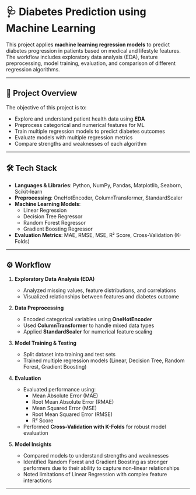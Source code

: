 # 🩺 Diabetes Prediction using Machine Learning

This project applies **machine learning regression models** to predict diabetes progression in patients based on medical and lifestyle features.  
The workflow includes exploratory data analysis (EDA), feature preprocessing, model training, evaluation, and comparison of different regression algorithms.  

---

## 📘 Project Overview
The objective of this project is to:
- Explore and understand patient health data using **EDA**  
- Preprocess categorical and numerical features for ML  
- Train multiple regression models to predict diabetes outcomes  
- Evaluate models with multiple regression metrics  
- Compare strengths and weaknesses of each algorithm  

---

## 🛠️ Tech Stack
- **Languages & Libraries**: Python, NumPy, Pandas, Matplotlib, Seaborn, Scikit-learn  
- **Preprocessing**: OneHotEncoder, ColumnTransformer, StandardScaler  
- **Machine Learning Models**:
  - Linear Regression  
  - Decision Tree Regressor  
  - Random Forest Regressor  
  - Gradient Boosting Regressor  
- **Evaluation Metrics**: MAE, RMSE, MSE, R² Score, Cross-Validation (K-Folds)  

---

## ⚙️ Workflow

1. **Exploratory Data Analysis (EDA)**  
   - Analyzed missing values, feature distributions, and correlations  
   - Visualized relationships between features and diabetes outcome  

2. **Data Preprocessing**  
   - Encoded categorical variables using **OneHotEncoder**  
   - Used **ColumnTransformer** to handle mixed data types  
   - Applied **StandardScaler** for numerical feature scaling  

3. **Model Training & Testing**  
   - Split dataset into training and test sets  
   - Trained multiple regression models (Linear, Decision Tree, Random Forest, Gradient Boosting)  

4. **Evaluation**  
   - Evaluated performance using:  
     - Mean Absolute Error (MAE)  
     - Root Mean Absolute Error (RMAE)  
     - Mean Squared Error (MSE)  
     - Root Mean Squared Error (RMSE)  
     - R² Score  
   - Performed **Cross-Validation with K-Folds** for robust model evaluation  

5. **Model Insights**  
   - Compared models to understand strengths and weaknesses  
   - Identified Random Forest and Gradient Boosting as stronger performers due to their ability to capture non-linear relationships  
   - Noted limitations of Linear Regression with complex feature interactions  

---


